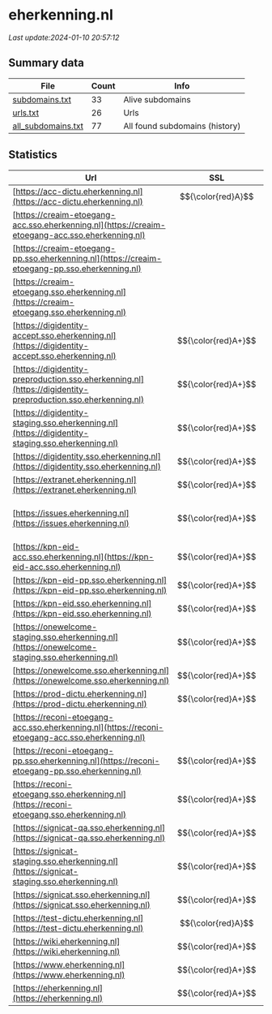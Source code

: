 # eherkenning.nl
*Last update:2024-01-10 20:57:12*
## Summary data
| File       | Count | Info |
|------------|-------|------|
|[subdomains.txt](/data/eherkenning/subdomains.txt)|33|Alive subdomains|
|[urls.txt](/data/eherkenning/urls.txt)|26|Urls|
|[all_subdomains.txt](/data/eherkenning/all_subdomains.txt)|77|All found subdomains (history)|
## Statistics
| Url | SSL | Server | Cookie | HSTS | CSP | XFO | XXP | RP | Tech |
|------------|-------|------|------|------|------|------|------|------|------|
|[https://acc-dictu.eherkenning.nl](https://acc-dictu.eherkenning.nl)| $${\color{red}A}$$ |nginx| | | | | |:white_check_mark: | |Basic Nginx| |
|[https://creaim-etoegang-acc.sso.eherkenning.nl](https://creaim-etoegang-acc.sso.eherkenning.nl)| | | | | | | |:white_check_mark: | |Apache HTTP Server H...| |
|[https://creaim-etoegang-pp.sso.eherkenning.nl](https://creaim-etoegang-pp.sso.eherkenning.nl)| | | | | | | |:white_check_mark: | |Apache HTTP Server H...| |
|[https://creaim-etoegang.sso.eherkenning.nl](https://creaim-etoegang.sso.eherkenning.nl)| | | | | | | |:white_check_mark: | |Apache HTTP Server H...| |
|[https://digidentity-accept.sso.eherkenning.nl](https://digidentity-accept.sso.eherkenning.nl)| $${\color{red}A+}$$ | | | | | | |:white_check_mark: | |HSTS| |
|[https://digidentity-preproduction.sso.eherkenning.nl](https://digidentity-preproduction.sso.eherkenning.nl)| $${\color{red}A+}$$ | | | | | | |:white_check_mark: | |HSTS| |
|[https://digidentity-staging.sso.eherkenning.nl](https://digidentity-staging.sso.eherkenning.nl)| $${\color{red}A+}$$ | | | | | | |:white_check_mark: | |HSTS| |
|[https://digidentity.sso.eherkenning.nl](https://digidentity.sso.eherkenning.nl)| $${\color{red}A+}$$ | | | | | | |:white_check_mark: | |HSTS| |
|[https://extranet.eherkenning.nl](https://extranet.eherkenning.nl)| $${\color{red}A+}$$ | | |:white_check_mark: | | | | |:white_check_mark: | |HSTS| |
|[https://issues.eherkenning.nl](https://issues.eherkenning.nl)| $${\color{red}A+}$$ |apache/2.4.34 (red hat) openssl/1.0.2k-fips php/7.3.33|:warning: |:white_check_mark: | |:warning: |:white_check_mark: | | |:white_check_mark: | |Apache HTTP Server:2...| |
|[https://kpn-eid-acc.sso.eherkenning.nl](https://kpn-eid-acc.sso.eherkenning.nl)| $${\color{red}A+}$$ |apache| |:white_check_mark: | | |:white_check_mark: | |:white_check_mark: | |:white_check_mark: | |Apache HTTP Server H...| |
|[https://kpn-eid-pp.sso.eherkenning.nl](https://kpn-eid-pp.sso.eherkenning.nl)| $${\color{red}A+}$$ |apache| |:white_check_mark: | |:white_check_mark: | |:white_check_mark: | |:white_check_mark: | |Apache HTTP Server H...| |
|[https://kpn-eid.sso.eherkenning.nl](https://kpn-eid.sso.eherkenning.nl)| $${\color{red}A+}$$ |apache| |:white_check_mark: | |:white_check_mark: | |:white_check_mark: | |:white_check_mark: | |Apache HTTP Server H...| |
|[https://onewelcome-staging.sso.eherkenning.nl](https://onewelcome-staging.sso.eherkenning.nl)| $${\color{red}A+}$$ | | |:white_check_mark: | | | | |:white_check_mark: | |HSTS| |
|[https://onewelcome.sso.eherkenning.nl](https://onewelcome.sso.eherkenning.nl)| $${\color{red}A+}$$ | | |:white_check_mark: | | | | |:white_check_mark: | |HSTS| |
|[https://prod-dictu.eherkenning.nl](https://prod-dictu.eherkenning.nl)| $${\color{red}A+}$$ |nginx| |:white_check_mark: | | | | |:white_check_mark: | |Basic HSTS Nginx| |
|[https://reconi-etoegang-acc.sso.eherkenning.nl](https://reconi-etoegang-acc.sso.eherkenning.nl)| | | | | | | |:white_check_mark: | |Apache HTTP Server H...| |
|[https://reconi-etoegang-pp.sso.eherkenning.nl](https://reconi-etoegang-pp.sso.eherkenning.nl)| $${\color{red}A+}$$ |apache| |:white_check_mark: | |:white_check_mark: | |:white_check_mark: | |:white_check_mark: | |Apache HTTP Server H...| |
|[https://reconi-etoegang.sso.eherkenning.nl](https://reconi-etoegang.sso.eherkenning.nl)| $${\color{red}A+}$$ |apache| |:white_check_mark: | |:white_check_mark: | |:white_check_mark: | |:white_check_mark: | |Apache HTTP Server H...| |
|[https://signicat-qa.sso.eherkenning.nl](https://signicat-qa.sso.eherkenning.nl)| $${\color{red}A+}$$ | | |:white_check_mark: | | | | |:white_check_mark: | |HSTS| |
|[https://signicat-staging.sso.eherkenning.nl](https://signicat-staging.sso.eherkenning.nl)| $${\color{red}A+}$$ | | |:white_check_mark: | | | | |:white_check_mark: | |HSTS| |
|[https://signicat.sso.eherkenning.nl](https://signicat.sso.eherkenning.nl)| $${\color{red}A+}$$ | | |:white_check_mark: | | | | |:white_check_mark: | |HSTS| |
|[https://test-dictu.eherkenning.nl](https://test-dictu.eherkenning.nl)| $${\color{red}A}$$ |nginx| | | | | |:white_check_mark: | |Basic Nginx| |
|[https://wiki.eherkenning.nl](https://wiki.eherkenning.nl)| $${\color{red}A+}$$ || |:white_check_mark: | |:white_check_mark: | |:white_check_mark: | |:white_check_mark: | |Atlassian Confluence...| |
|[https://www.eherkenning.nl](https://www.eherkenning.nl)| $${\color{red}A+}$$ |nginx| |:white_check_mark: | |:white_check_mark: | |:white_check_mark: | |:white_check_mark: | |Drupal HSTS Nginx PH...| |
|[https://eherkenning.nl](https://eherkenning.nl)| $${\color{red}A+}$$ |nginx| |:white_check_mark: | |:white_check_mark: | |:white_check_mark: | |:white_check_mark: | |Drupal HSTS Nginx PH...| |